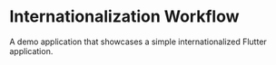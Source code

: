 # Internationalization Workflow

A demo application that showcases a simple internationalized Flutter application.
